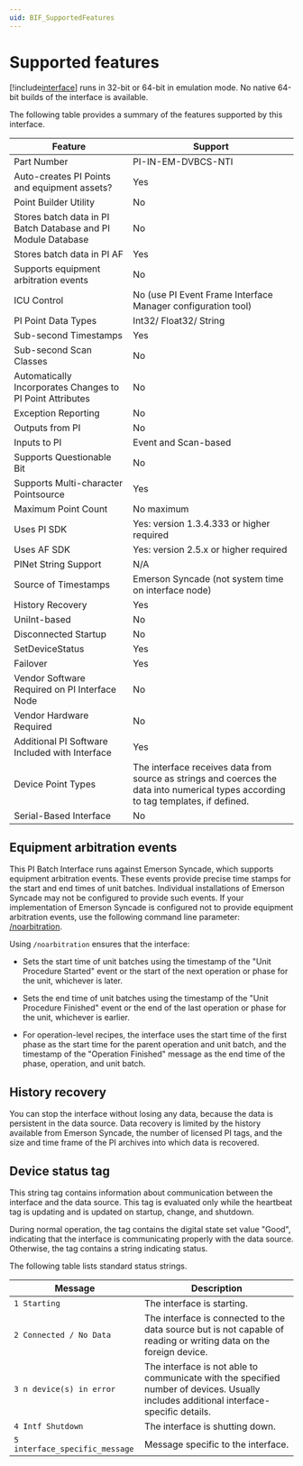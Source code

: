```yaml
---
uid: BIF_SupportedFeatures
---
```


# Supported features

<!-- Mark Bishop 6/18: Customized for Emerson Syncade -->

[!include[interface](../includes/product-short.md)] runs in 32-bit or 64-bit in emulation mode. No native 64-bit builds of the interface is available.

The following table provides a summary of the features supported by this interface. 

<!-- framework content -->

| Feature | Support |
| ------- | ------- |
| Part Number |  PI-IN-EM-DVBCS-NTI  |
| Auto-creates PI Points and equipment assets? | Yes |
| Point Builder Utility | No |
| Stores batch data in PI Batch Database and PI Module Database | No |
| Stores batch data in PI AF | Yes |
| Supports equipment arbitration events | No |
| ICU Control | No (use PI Event Frame Interface Manager configuration tool) |
| PI Point Data Types | Int32/ Float32/ String |
| Sub-second Timestamps | Yes |
| Sub-second Scan Classes | No |
| Automatically Incorporates Changes to PI Point Attributes | No |
| Exception Reporting | No |
| Outputs from PI | No |
| Inputs to PI | Event and Scan-based |
| Supports Questionable Bit | No |
| Supports Multi-character Pointsource | Yes |
| Maximum Point Count | No maximum |
| Uses PI SDK | Yes: version 1.3.4.333 or higher required|
| Uses AF SDK | Yes: version 2.5.x or higher required |
| PINet String Support | N/A |
| Source of Timestamps | Emerson Syncade (not system time on interface node) |
| History Recovery | Yes |
| UniInt-based | No |
| Disconnected Startup | No |
| SetDeviceStatus | Yes |
| Failover | Yes |
| Vendor Software Required on PI Interface Node | No |
| Vendor Hardware Required | No |
| Additional PI Software Included with Interface | Yes  |
| Device Point Types | The interface receives data from source as strings and coerces the data into numerical types according to tag templates, if defined.|
| Serial-Based Interface | No |

## Equipment arbitration events

This PI Batch Interface runs against Emerson Syncade, which supports equipment arbitration events. These events provide precise time stamps for the start and end times of unit batches. Individual installations of Emerson Syncade may not be configured to provide such events. If your implementation of Emerson Syncade is configured not to provide equipment arbitration events, use the following command line parameter: [/noarbitration](xref:BIF_CommandLineParameterReference#noarbitration). 

Using `/noarbitration` ensures that the interface:

* Sets the start time of unit batches using the timestamp of the "Unit Procedure Started" event or the start of the next operation or phase for the unit, whichever is later.

* Sets the end time of unit batches using the timestamp of the "Unit Procedure Finished" event or the end of the last operation or phase for the unit, whichever is earlier.

* For operation-level recipes, the interface uses the start time of the first phase as the start time for the parent operation and unit batch, and the timestamp of the "Operation Finished" message as the end time of the phase, operation, and unit batch.

## History recovery

You can stop the interface without losing any data, because the data is persistent in the data source. Data recovery is limited by the history available from Emerson Syncade, the number of licensed PI tags, and the size and time frame of the PI archives into which data is recovered.

## Device status tag

This string tag contains information about communication between the interface and the data source. This tag is evaluated only while the heartbeat tag is updating and is updated on startup, change, and shutdown.

During normal operation, the tag contains the digital state set value "Good", indicating that the interface is communicating properly with the data source. Otherwise, the tag contains a string indicating status.

The following table lists standard status strings.

| Message | Description |
|--|--|
| `1 Starting` | The interface is starting. |
| `2 Connected / No Data` | The interface is connected to the data source but is not capable of reading or writing data on the foreign device. |
| `3 n device(s) in error` | The interface is not able to communicate with the specified number of devices. Usually includes additional interface-specific details. |
| `4 Intf Shutdown` | The interface is shutting down. |
| `5 interface_specific_message` | Message specific to the interface. |
